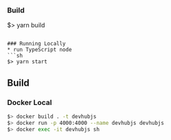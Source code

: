 ### Build
$> yarn build
```

### Running Locally
* run TypeScript node
```sh
$> yarn start
```

## Build
### Docker Local
```sh
$> docker build . -t devhubjs
$> docker run -p 4000:4000 --name devhubjs devhubjs
$> docker exec -it devhubjs sh
```